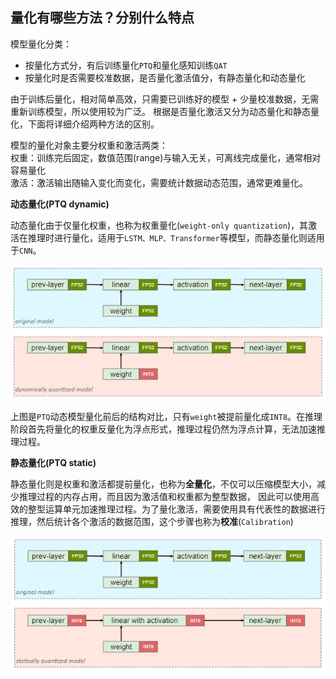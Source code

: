 ## 量化有哪些方法？分别什么特点

模型量化分类：

- 按量化方式分，有后训练量化`PTQ`和量化感知训练`QAT`
- 按量化时是否需要校准数据，是否量化激活值分，有静态量化和动态量化

由于训练后量化，相对简单高效，只需要已训练好的模型 + 少量校准数据，无需重新训练模型，所以使用较为广泛。
根据是否量化激活又分为动态量化和静态量化，下面将详细介绍两种方法的区别。

模型的量化对象主要分权重和激活两类：<br>
权重：训练完后固定，数值范围(range)与输入无关，可离线完成量化，通常相对容易量化<br>
激活：激活输出随输入变化而变化，需要统计数据动态范围，通常更难量化。

**动态量化(PTQ dynamic)**

动态量化由于仅量化权重，也称为权重量化(`weight-only quantization`)，其激活在推理时进行量化，适用于`LSTM、MLP、Transformer`等模型，而静态量化则适用于`CNN`。

![image](https://github.com/googlehjx/LLM_Knowledge_QA/blob/main/img/%E5%8A%A8%E6%80%81%E9%87%8F%E5%8C%96.jpeg)

上图是`PTQ`动态模型量化前后的结构对比，只有`weight`被提前量化成`INT8`。在推理阶段首先将量化的权重反量化为浮点形式，推理过程仍然为浮点计算，无法加速推理过程。

**静态量化(PTQ static)**

静态量化则是权重和激活都提前量化，也称为**全量化**，不仅可以压缩模型大小，减少推理过程的内存占用，而且因为激活值和权重都为整型数据，
因此可以使用高效的整型运算单元加速推理过程。为了量化激活，需要使用具有代表性的数据进行推理，然后统计各个激活的数据范围，这个步骤也称为**校准**(`Calibration`)

![image](https://github.com/googlehjx/LLM_Knowledge_QA/blob/main/img/%E9%9D%99%E6%80%81%E9%87%8F%E5%8C%96.jpeg)
